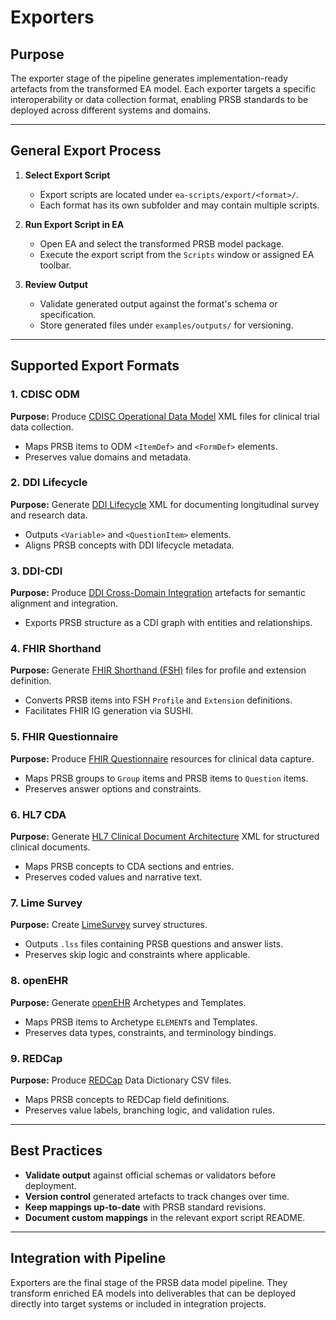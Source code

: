# Exporters

## Purpose

The exporter stage of the pipeline generates implementation-ready artefacts from the transformed EA model. Each exporter targets a specific interoperability or data collection format, enabling PRSB standards to be deployed across different systems and domains.

---

## General Export Process

1. **Select Export Script**

   * Export scripts are located under `ea-scripts/export/<format>/`.
   * Each format has its own subfolder and may contain multiple scripts.

2. **Run Export Script in EA**

   * Open EA and select the transformed PRSB model package.
   * Execute the export script from the `Scripts` window or assigned EA toolbar.

3. **Review Output**

   * Validate generated output against the format's schema or specification.
   * Store generated files under `examples/outputs/` for versioning.

---

## Supported Export Formats

### 1. CDISC ODM

**Purpose:** Produce [CDISC Operational Data Model](https://www.cdisc.org/standards/data-exchange/odm) XML files for clinical trial data collection.

* Maps PRSB items to ODM `<ItemDef>` and `<FormDef>` elements.
* Preserves value domains and metadata.

### 2. DDI Lifecycle

**Purpose:** Generate [DDI Lifecycle](https://ddialliance.org/ddi-lifecycle) XML for documenting longitudinal survey and research data.

* Outputs `<Variable>` and `<QuestionItem>` elements.
* Aligns PRSB concepts with DDI lifecycle metadata.

### 3. DDI-CDI

**Purpose:** Produce [DDI Cross-Domain Integration](https://ddialliance.org/Specification/CDI) artefacts for semantic alignment and integration.

* Exports PRSB structure as a CDI graph with entities and relationships.

### 4. FHIR Shorthand

**Purpose:** Generate [FHIR Shorthand (FSH)](https://build.fhir.org/ig/HL7/fhir-shorthand/) files for profile and extension definition.

* Converts PRSB items into FSH `Profile` and `Extension` definitions.
* Facilitates FHIR IG generation via SUSHI.

### 5. FHIR Questionnaire

**Purpose:** Produce [FHIR Questionnaire](https://www.hl7.org/fhir/questionnaire.html) resources for clinical data capture.

* Maps PRSB groups to `Group` items and PRSB items to `Question` items.
* Preserves answer options and constraints.

### 6. HL7 CDA

**Purpose:** Generate [HL7 Clinical Document Architecture](https://www.hl7.org/implement/standards/product_brief.cfm?product_id=7) XML for structured clinical documents.

* Maps PRSB concepts to CDA sections and entries.
* Preserves coded values and narrative text.

### 7. Lime Survey

**Purpose:** Create [LimeSurvey](https://www.limesurvey.org/) survey structures.

* Outputs `.lss` files containing PRSB questions and answer lists.
* Preserves skip logic and constraints where applicable.

### 8. openEHR

**Purpose:** Generate [openEHR](https://www.openehr.org/) Archetypes and Templates.

* Maps PRSB items to Archetype `ELEMENT`s and Templates.
* Preserves data types, constraints, and terminology bindings.

### 9. REDCap

**Purpose:** Produce [REDCap](https://projectredcap.org/) Data Dictionary CSV files.

* Maps PRSB concepts to REDCap field definitions.
* Preserves value labels, branching logic, and validation rules.

---

## Best Practices

* **Validate output** against official schemas or validators before deployment.
* **Version control** generated artefacts to track changes over time.
* **Keep mappings up-to-date** with PRSB standard revisions.
* **Document custom mappings** in the relevant export script README.

---

## Integration with Pipeline

Exporters are the final stage of the PRSB data model pipeline. They transform enriched EA models into deliverables that can be deployed directly into target systems or included in integration projects.
